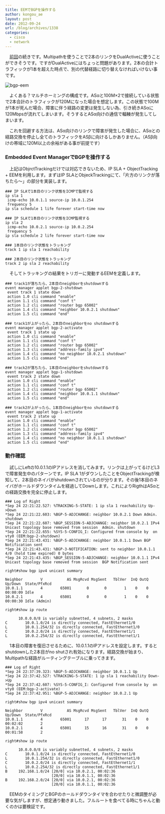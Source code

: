 ```yaml
---
title: EEMでBGPを操作する
author: kongou_ae
layout: post
date: 2012-09-24
url: /blog/archives/1338
categories:
  - cisco
  - network
---
```

　<a href="http://aimless.jp/blog/blog/archives/1326" title="BGP Multipath" target="_blank">前回</a>の続きです。Multipathを使うことで2本のリンクをDualActiveに使うことができそうです。ですがDualActiveにはちょっと問題があります。2本の合計トラフィックが1本を超えた時点で、別の代替経路に切り替えなければいけない事です。

![bgp-eem][1]

　よくある？マルチホーミングの構成です。ASαと100M×2で接続している状態で2本合計のトラフィックが120Mになった場合を想定します。この状態で100Mが1本が死んだ場合、障害に伴う経路の変更は発生しない為、引き続きASαに120Mbpsが流れてしまいます。そうするとASα向けの通信で輻輳が発生してしまいます。

　これを回避する方法は、ASα向けのリンクで障害が発生した場合に、ASαとの経路交換を停止し全てのトラフィックをASβに向けるしかありません。（ASβ向けの帯域に120M以上の余裕がある事が前提です）

### Embedded Event ManagerでBGPを操作する

　上記はObjrctTrackingだけでは対応できないため、IP SLA + ObjectTracking + EEMを利用します。まずはIP SLAとObjeckTrackingにて、「片方のリンクが落ちたら～」の部分を実装します。

<pre><code>### IP SLAで1本目のリンク状態をICMPで監視する
ip sla 1
 icmp-echo 10.0.1.1 source-ip 10.0.1.254
 frequency 5
ip sla schedule 1 life forever start-time now

### IP SLAで1本目のリンク状態をICMP監視する
ip sla 2
 icmp-echo 10.0.2.1 source-ip 10.0.2.254
 frequency 5
ip sla schedule 2 life forever start-time now

### 1本目のリンク状態をトラッキング
track 1 ip sla 1 reachability

### 2本目のリンク状態をトラッキング
track 2 ip sla 2 reachability
</code></pre>

　そしてトラッキングの結果をトリガーに発動するEEMを定義します。

<pre><code>### track1が落ちたら、2本目のneighborをshutdownする
event manager applet bgp-2-shutdown
 event track 1 state down
 action 1.0 cli command "enable"
 action 1.1 cli command "conf t"
 action 1.2 cli command "router bgp 65002"
 action 1.4 cli command "neighbor 10.0.2.1 shutdown"
 action 1.5 cli command "end"

### track1が上がったら、2本目のneighborをno shutdownする
event manager applet bgp-2-activate
 event track 1 state up
 action 1.0 cli command "enable"
 action 1.1 cli command "conf t"
 action 1.2 cli command "router bgp 65002"
 action 1.3 cli command "address-family ipv4"
 action 1.4 cli command "no neighbor 10.0.2.1 shutdown"
 action 1.5 cli command "end"

### track2が落ちたら、1本目のneighborをshutdownする
event manager applet bgp-1-shutdown
 event track 2 state down
 action 1.0 cli command "enable"
 action 1.1 cli command "conf t"
 action 1.2 cli command "router bgp 65002"
 action 1.4 cli command "neighbor 10.0.1.1 shutdown"
 action 1.5 cli command "end"

### track2が上がったら、1本目のneighborをno shutdownする
event manager applet bgp-1-activate
 event track 2 state up
 action 1.0 cli command "enable"
 action 1.1 cli command "conf t"
 action 1.2 cli command "router bgp 65002"
 action 1.3 cli command "address-family ipv4"
 action 1.4 cli command "no neighbor 10.0.1.1 shutdown"
 action 1.5 cli command "end"
</code></pre>

### 動作確認

　試しにLeftの10.0.1.1のIPアドレスを消してみます。リンクは上がってるけどL3で障害発生中のパターンです。IP SLA 1がダウンしたことをObjectTrackingが検知して、2本目のネイバがshutdownされているのが分ります。その後1本目のネイバがホールドダウンタイムを経過してDownします。これによりRigthはASαとの経路交換を完全に停止します。

<pre><code>### Log of Right
*Sep 24 22:21:22.527: %TRACKING-5-STATE: 1 ip sla 1 reachability Up-&gt;Down
*Sep 24 22:21:22.603: %BGP-5-ADJCHANGE: neighbor 10.0.2.1 Down Admin. shutdown
*Sep 24 22:21:22.607: %BGP_SESSION-5-ADJCHANGE: neighbor 10.0.2.1 IPv4 Unicast topology base removed from session  Admin. shutdown
*Sep 24 22:21:22.655: %SYS-5-CONFIG_I: Configured from console by  on vty0 (EEM:bgp-2-shutdown)
*Sep 24 22:21:43.431: %BGP-5-ADJCHANGE: neighbor 10.0.1.1 Down BGP Notification sent
*Sep 24 22:21:43.431: %BGP-3-NOTIFICATION: sent to neighbor 10.0.1.1 4/0 (hold time expired) 0 bytes 
*Sep 24 22:21:43.435: %BGP_SESSION-5-ADJCHANGE: neighbor 10.0.1.1 IPv4 Unicast topology base removed from session  BGP Notification sent

right#show bgp ipv4 unicast summary 

Neighbor        V           AS MsgRcvd MsgSent   TblVer  InQ OutQ Up/Down  State/PfxRcd
10.0.1.1        4        65001       0       0        1    0    0 00:00:09 Idle
10.0.2.1        4        65001       0       0        1    0    0 00:00:30 Idle (Admin)

right#show ip route

      10.0.0.0/8 is variably subnetted, 4 subnets, 2 masks
C        10.0.1.0/24 is directly connected, FastEthernet1/0
L        10.0.1.254/32 is directly connected, FastEthernet1/0
C        10.0.2.0/24 is directly connected, FastEthernet1/1
L        10.0.2.254/32 is directly connected, FastEthernet1/1
</code></pre>

　1本目の障害を復旧させるために、10.0.1.1のIPアドレスを設定します。するとshutdownした2本目がno shutされ有効になります。経路交換が始まり、Multipathな経路がルーティングテーブルに乗ってきます。

<pre><code>### Log of Right
*Sep 24 22:37:39.323: %BGP-5-ADJCHANGE: neighbor 10.0.1.1 Up 
*Sep 24 22:37:42.527: %TRACKING-5-STATE: 1 ip sla 1 reachability Down-&gt;Up
*Sep 24 22:37:42.607: %SYS-5-CONFIG_I: Configured from console by  on vty0 (EEM:bgp-2-activate)
*Sep 24 22:37:42.951: %BGP-5-ADJCHANGE: neighbor 10.0.2.1 Up 

right#show bgp ipv4 unicast summary 

Neighbor        V           AS MsgRcvd MsgSent   TblVer  InQ OutQ Up/Down  State/PfxRcd
10.0.1.1        4        65001      17      17       31    0    0 00:02:02        2
10.0.2.1        4        65001      15      16       31    0    0 00:01:58        2

right#show ip route

      10.0.0.0/8 is variably subnetted, 4 subnets, 2 masks
C        10.0.1.0/24 is directly connected, FastEthernet1/0
L        10.0.1.254/32 is directly connected, FastEthernet1/0
C        10.0.2.0/24 is directly connected, FastEthernet1/1
L        10.0.2.254/32 is directly connected, FastEthernet1/1
B     192.168.1.0/24 [20/0] via 10.0.2.1, 00:02:36
                     [20/0] via 10.0.1.1, 00:02:36
B     192.168.2.0/24 [20/0] via 10.0.2.1, 00:02:36
                     [20/0] via 10.0.1.1, 00:02:36
</code></pre>

　EEMのタイミングとBGPのホールドダウンタイマを合わせたりと微調整が必要な気がしますが、想定通り動きました。フルルートを食べてる時にちゃんと動くのかは要検証です。

 [1]: http://aimless.jp/blog/images/BGP-EEM.png